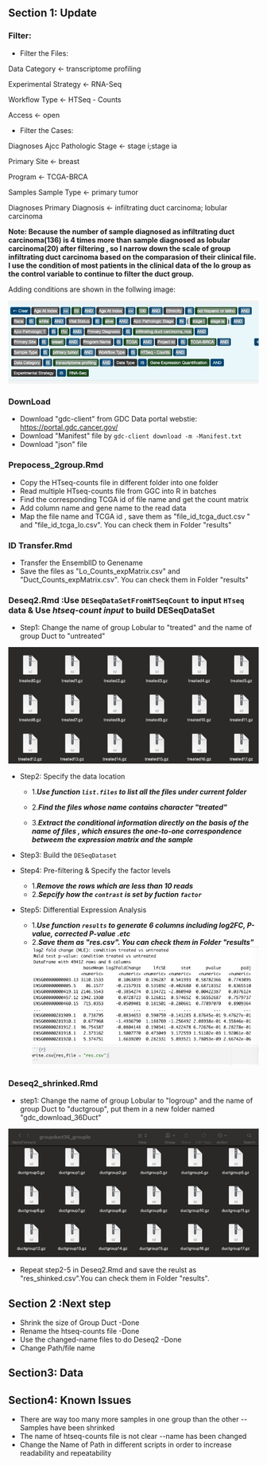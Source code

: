 ## Section 1: Update

### Filter:

- Filter the Files:

Data Category <- transcriptome profiling

Experimental Strategy <- RNA-Seq

Workflow Type <- HTSeq - Counts

Access <- open

- Filter the Cases:

Diagnoses Ajcc Pathologic Stage <- stage i;stage ia

Primary Site <- breast

Program <- TCGA-BRCA

Samples Sample Type <- primary tumor

Diagnoses Primary Diagnosis <- infiltrating duct carcinoma; lobular carcinoma

**Note: Because the number of sample diagnosed as infiltrating duct carcinoma(136) is 4 times more than sample diagnosed as lobular carcinoma(20) after filtering , so I narrow down the scale of group infiltrating duct carcinoma based on the comparasion of their clinical file. I use the condition of most patients in the clinical data of the lo group as the control variable to continue to filter the duct group.**

Adding conditions are shown in the follwing image:

![](https://github.com/Margery0011/510_Final_Project/blob/main/images/701636788772_.pic.jpg)

### DownLoad

- Download "gdc-client" from GDC Data portal webstie: https://portal.gdc.cancer.gov/ 
- Download "Manifest" file by `gdc-client download -m -Manifest.txt`
- Download "json" file


### Prepocess_2group.Rmd

- Copy the HTseq-counts file in different folder into one folder
- Read multiple HTseq-counts file from GGC into R in batches
- Find the corresponding TCGA id of file name and get the count matrix
- Add column name and gene name to the read data
- Map the file name and TCGA id , save them as "file_id_tcga_duct.csv " and "file_id_tcga_lo.csv". You can check them in Folder "results"
 

### ID Transfer.Rmd

- Transfer the EnsemblID to Genename
- Save the files as "Lo_Counts_expMatrix.csv" and "Duct_Counts_expMatrix.csv". You can check them in Folder "results"

### Deseq2.Rmd :Use `DESeqDataSetFromHTSeqCount` to input `HTseq` data & Use ***htseq-count input*** to build DESeqDataSet

- Step1: Change the name of group Lobular to "treated" and the name of group Duct to "untreated"

![](https://github.com/Margery0011/510_Final_Project/blob/main/images/github1.png)

- Step2: Specify the data location

    - 1.***Use function `list.files` to list all the files under current folder***
 
    - 2.***Find the files whose name contains character "treated"***

    - 3.***Extract the conditional information directly on the basis of the name of files , which ensures the one-to-one correspondence betweem the expression matrix and the sample***

- Step3: Build the `DESeqDataset`
- Step4: Pre-filtering & Specify the factor levels

     - 1.***Remove the rows which are less than 10 reads***
     - 2.***Sepcify how the `contrast` is set by fuction `factor`***
- Step5: Differential Expression Analysis 

     - 1.***Use function `results` to generate 6 columns including log2FC, P-value, corrected P-value .etc***
     - 2.***Save them as "res.csv". You can check them in Folder "results"***
![](https://github.com/Margery0011/510_Final_Project/blob/main/images/github3.png)

### Deseq2_shrinked.Rmd

- step1: Change the name of group Lobular to "logroup" and the name of group Duct to "ductgroup", put them in a new folder named "gdc_download_36Duct"

![](https://github.com/Margery0011/510_Final_Project/blob/main/images/711636791515_.pic.jpg)

- Repeat step2-5 in Deseq2.Rmd and save the reulst as "res_shinked.csv".You can check them in Folder "results".


## Section 2 :Next step

- Shrink the size of Group Duct -Done
- Rename the htseq-counts file -Done
- Use the changed-name files to do Deseq2 -Done
- Change Path/file name


## Section3: Data

## Section4: Known Issues

- There are way too many more samples in one group than the other --Samples have been shrinked
- The name of htseq-counts file is not clear --name has been changed
- Change the Name of Path in different scripts in order to increase readability and repeatability 
